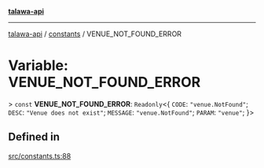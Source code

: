[**talawa-api**](../../README.md)

***

[talawa-api](../../modules.md) / [constants](../README.md) / VENUE\_NOT\_FOUND\_ERROR

# Variable: VENUE\_NOT\_FOUND\_ERROR

\> `const` **VENUE\_NOT\_FOUND\_ERROR**: `Readonly`\<\{ `CODE`: `"venue.NotFound"`; `DESC`: `"Venue does not exist"`; `MESSAGE`: `"venue.NotFound"`; `PARAM`: `"venue"`; \}\>

## Defined in

[src/constants.ts:88](https://github.com/PalisadoesFoundation/talawa-api/blob/6bd0fecc1032af2aa70d925c85724d9fec2350f9/src/constants.ts#L88)
